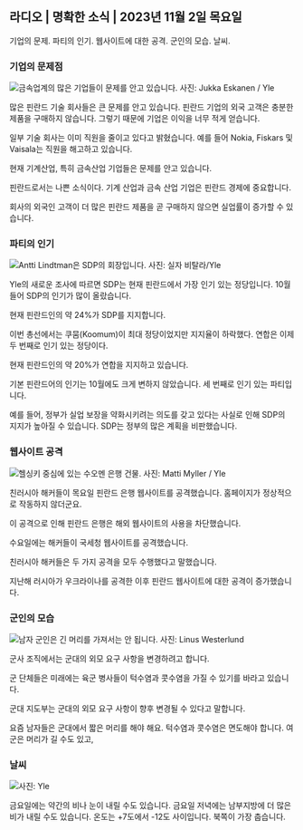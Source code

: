 ## 라디오 \| 명확한 소식 \| 2023년 11월 2일 목요일

기업의 문제. 파티의 인기. 웹사이트에 대한 공격. 군인의 모습. 날씨.

### 기업의 문제점

![금속업계의 많은 기업들이 문제를 안고 있습니다. 사진: Jukka Eskanen / Yle](https://images.cdn.yle.fi/image/upload/c_crop,h_2268,w_4031,x_0,y_410/ar_1.7777777777777777,c_fill,g_faces,h_675,w_1200/dpr_1.0/q_auto:eco/f_auto/fl_lossy/v1698216498/39-11907536538b9d499762)

많은 핀란드 기술 회사들은 큰 문제를 안고 있습니다. 핀란드 기업의 외국 고객은 충분한 제품을 구매하지 않습니다. 그렇기 때문에 기업은 이익을 너무 적게 얻습니다.

일부 기술 회사는 이미 직원을 줄이고 있다고 밝혔습니다. 예를 들어 Nokia, Fiskars 및 Vaisala는 직원을 해고하고 있습니다.

현재 기계산업, 특히 금속산업 기업들은 문제를 안고 있습니다.

핀란드로서는 나쁜 소식이다. 기계 산업과 금속 산업 기업은 핀란드 경제에 중요합니다.

회사의 외국인 고객이 더 많은 핀란드 제품을 곧 구매하지 않으면 실업률이 증가할 수 있습니다.

### 파티의 인기

![Antti Lindtman은 SDP의 회장입니다. 사진: 실자 비탈라/Yle](https://images.cdn.yle.fi/image/upload/c_crop,h_2241,w_3984,x_0,y_0/ar_1.7777777777777777,c_fill,g_faces,h_675,w_1200/dpr_1.0/q_auto:eco/f_auto/fl_lossy/v1696930784/39-118400565251b6be058f)

Yle의 새로운 조사에 따르면 SDP는 현재 핀란드에서 가장 인기 있는 정당입니다. 10월 들어 SDP의 인기가 많이 올랐습니다.

현재 핀란드인의 약 24%가 SDP를 지지합니다.

이번 총선에서는 쿠뭄(Koomum)이 최대 정당이었지만 지지율이 하락했다. 연합은 이제 두 번째로 인기 있는 정당이다.

현재 핀란드인의 약 20%가 연합을 지지하고 있습니다.

기본 핀란드어의 인기는 10월에도 크게 변하지 않았습니다. 세 번째로 인기 있는 파티입니다.

예를 들어, 정부가 실업 보장을 약화시키려는 의도를 갖고 있다는 사실로 인해 SDP의 지지가 높아질 수 있습니다. SDP는 정부의 많은 계획을 비판했습니다.

### 웹사이트 공격

![헬싱키 중심에 있는 수오멘 은행 건물. 사진: Matti Myller / Yle](https://images.cdn.yle.fi/image/upload/c_crop,h_1391,w_2472,x_0,y_112/ar_1.7777777777777777,c_fill,g_faces,h_675,w_1200/dpr_1.0/q_auto:eco/f_auto/fl_lossy/v1587997073/39-6686595ea6e8fc70cab)

친러시아 해커들이 목요일 핀란드 은행 웹사이트를 공격했습니다. 홈페이지가 정상적으로 작동하지 않더군요.

이 공격으로 인해 핀란드 은행은 해외 웹사이트의 사용을 차단했습니다.

수요일에는 해커들이 국세청 웹사이트를 공격했습니다.

친러시아 해커들은 두 가지 공격을 모두 수행했다고 말했습니다.

지난해 러시아가 우크라이나를 공격한 이후 핀란드 웹사이트에 대한 공격이 증가했습니다.

### 군인의 모습

![남자 군인은 긴 머리를 가져서는 안 됩니다. 사진: Linus Westerlund](https://images.cdn.yle.fi/image/upload/c_crop,h_3375,w_6000,x_0,y_522/ar_1.7777777777777777,c_fill,g_faces,h_675,w_1200/dpr_1.0/q_auto:에코/f_auto/fl_lossy/v1688460639/39-113784464a3db01e8a65)

군사 조직에서는 군대의 외모 요구 사항을 변경하려고 합니다.

군 단체들은 미래에는 육군 병사들이 턱수염과 콧수염을 가질 수 있기를 바라고 있습니다.

군대 지도부는 군대의 외모 요구 사항이 향후 변경될 수 있다고 말합니다.

요즘 남자들은 군대에서 짧은 머리를 해야 해요. 턱수염과 콧수염은 면도해야 합니다. 여군은 머리가 길 수도 있고,

### 날씨

![ 사진: Yle](https://images.cdn.yle.fi/image/upload/c_crop,h_1080,w_1919,x_0,y_0/ar_1.7777777777777777,c_fill,g_faces,h_675,w_1200/dpr_1.0/q_auto:eco/f_auto/fl_lossy/v1698940434/39-11951316543c5fbc620f)

금요일에는 약간의 비나 눈이 내릴 수도 있습니다. 금요일 저녁에는 남부지방에 더 많은 비가 내릴 수도 있습니다. 온도는 +7도에서 -12도 사이입니다. 북쪽이 가장 춥습니다.